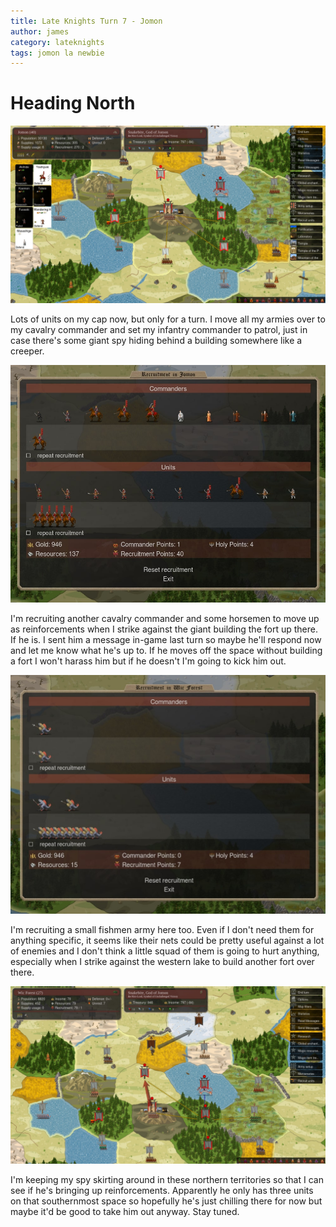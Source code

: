 ```yaml
---
title: Late Knights Turn 7 - Jomon
author: james
category: lateknights
tags: jomon la newbie
---
```


# Heading North

![Overview](/assets/images/jomon_07001.jpg)

Lots of units on my cap now, but only for a turn. I move all my armies over to my cavalry commander and set my infantry commander to patrol, just in case there's some giant spy hiding behind a building somewhere like a creeper.

![Cavalry recruitment](/assets/images/jomon_07002.jpg)

I'm recruiting another cavalry commander and some horsemen to move up as reinforcements when I strike against the giant building the fort up there. If he is. I sent him a message in-game last turn so maybe he'll respond now and let me know what he's up to. If he moves off the space without building a fort I won't harass him but if he doesn't I'm going to kick him out.

![Fishmen](/assets/images/jomon_07003.jpg)

I'm recruiting a small fishmen army here too. Even if I don't need them for anything specific, it seems like their nets could be pretty useful against a lot of enemies and I don't think a little squad of them is going to hurt anything, especially when I strike against the western lake to build another fort over there.

![Orders for the turn](/assets/images/jomon_07004.jpg)

I'm keeping my spy skirting around in these northern territories so that I can see if he's bringing up reinforcements. Apparently he only has three units on that southernmost space so hopefully he's just chilling there for now but maybe it'd be good to take him out anyway. Stay tuned.
